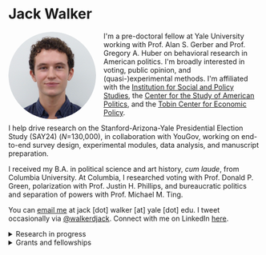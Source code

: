 # Jack Walker

<img src="/headshot.png" alt="headshot" width="175" align="left" style="margin-right: 15px; border-radius: 50%;">

I'm a pre-doctoral fellow at Yale University working with Prof. Alan S. Gerber and Prof. Gregory A. Huber on behavioral research in American politics. I'm broadly interested in voting, public opinion, and <span style="white-space: nowrap;">(quasi-)experimental</span> methods. I'm affiliated with the <a href="https://isps.yale.edu" target="_blank" rel="noopener noreferrer">Institution for Social and Policy Studies</a>, the <a href="https://csap.yale.edu" target="_blank" rel="noopener noreferrer">Center for the Study of American Politics</a>, and the <a href="https://tobin.yale.edu" target="_blank" rel="noopener noreferrer">Tobin Center for Economic Policy</a>. 

I help drive research on the Stanford-Arizona-Yale Presidential Election Study (SAY24) (*N*=130,000), in collaboration with YouGov, working on end-to-end survey design, experimental modules, data analysis, and manuscript preparation.

I received my B.A. in political science and art history, *cum laude*, from Columbia University. At Columbia, I researched voting with Prof. Donald P. Green, polarization with Prof. Justin H. Phillips, and bureaucratic politics and separation of powers with Prof. Michael M. Ting.

You can <a href="mailto:jack.walker@yale.edu">email me</a> at jack [dot] walker [at] yale [dot] edu. I tweet occasionally via <a href="https://twitter.com/walkerdjack" target="_blank" rel="noopener noreferrer">@walkerdjack</a>. Connect with me on LinkedIn <a href="https://linkedin.com/in/walkerdjack" target="_blank" rel="noopener noreferrer">here</a>.

<details>
  <summary>Research in progress</summary>
  <br><ol>
    <li value="3">"How Stable are Popular Attitudinal and Social-Psychological Scales? A Practical Guide for Political Science Researchers" (with Alan S. Gerber, Gregory A. Huber, and Mackenzie Lockhart).</li>
    <li value="2">"Measuring the Effects of Campaign Events" (with Alan S. Geber, Gregory A. Huber, and Mackenzie Lockhart).</li>
    <li value="1">"Do Some Debates Matter? Evidence from the 2024 Biden-Trump Debate" (with Alan S. Gerber, Gregory A. Huber, Mackenzie Lockhart, and Douglas Rivers).</li>
  </ol>
</details>

<details>
  <summary>Grants and fellowships</summary>
  <br><ul>
    <li>Columbia College Summer Research Fellowship, via the International Affairs Fellowship Fund ($3,400),  2023.</li>
    <li>Columbia University Center for Career Education, via the AIF Sub-Fund: Yemini Fund ($5,000),  2022.</li>
  </ul>
</details>
